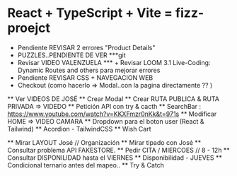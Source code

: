 # React + TypeScript + Vite = fizz-proejct
- Pendiente REVISAR 2 errores "Product Details"
- PUZZLES..PENDIENTE DE VER ***git 
- Revisar VIDEO VALENZUELA *** + Revisar LOOM 3.1 Live-Coding: Dynamic Routes and others para mejorar errores 
- Pendiente REVISAR CSS + NAVEGACION WEB 
- Checkout (como hacerlo => Modal..con la pagina directamente ?? )

** Ver VIDEOS DE JOSÉ
** Crear Modal 
** Crear RUTA PUBLICA & RUTA PRIVADA => VIDEDO
** Petición API con try & cacth
** SearchBar : https://www.youtube.com/watch?v=KKXFmzr0nKk&t=971s
** Modificar HOME => VIDEO CAMARA
** Dropdown para el boton user (React & Tailwind)
** Acordion - TailwindCSS
** Wish Cart 


** Mirar LAYOUT José // Organización 
** Mirar tipado con José
** Consultar problema API FAKESTORE. 
** Pedir CITA / MIERCOES // 8 - 12h 
** Consultar DISPONILIDAD hasta el VIERNES 
** Disponibilidad - JUEVES 
** Condicional ternario antes del mapeo.. 
** Try & Catch 